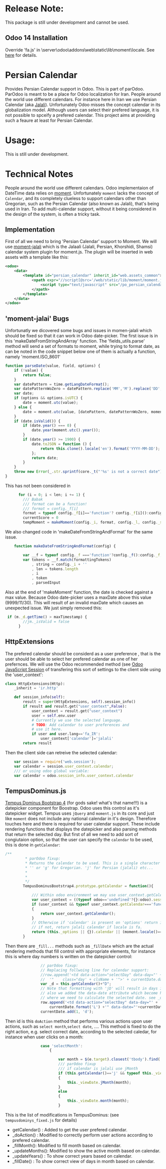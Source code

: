 Release Note:
============
This package is still under development and cannot be used.
## Odoo 14 Installation
Override 'fa.js' in \server\odoo\addons\web\static\lib\moment\locale.
See [here](https://github.com/parodoo/parOdoo/issues/5) for details.


Persian Calendar
================
Provides Persian Calendar support in Odoo.
This is part of parOdoo. ParOdoo is meant to be a place for Odoo localization for Iran.
People around the world use different calendars. For instance here in Iran we use Persian Calendar (aka [Jalali](https://en.wikipedia.org/wiki/Jalali_calendar)). Unfortunately Odoo misses the concept calendar in its globalization model. Although users can select their prefered language, it is not possible to spceify a prefered calendar. This project aims at providing such a feaure at least for Persian Calendar.


Usage:
=====
This is still under development.

Technical Notes
===============
People around the world use different calendars. Odoo implementaion of DateTime data relies on [moment](https://github.com/moment/moment). Unfortunately `moment` lacks the concept of `Calendar`,  and its completely clueless to support calendars other than Gregorian, such as the Persian Calendar (also known as Jalali), that's being used in Iran.
To add multi-calendar support, without it being considered in the design of the system, is often a tricky task. 

## Implementation
First of all we need to bring 'Persian Calendar' support to Moment. We will use [moment-jalali](https://github.com/jalaali/moment-jalaali) which is the Jalaali (Jalali, Persian, Khorshidi, Shamsi) calendar system plugin for moment.js. The plugin will be inserted in web assets with a template like this:

```xml
<odoo>
    <data>
        <template id="persian_calendar" inherit_id="web.assets_common">
            <xpath expr="//script[@src='/web/static/lib/moment/moment.js']" position="after">
            	<script type="text/javascript" src="/po_persian_calendar/static/src/js/moment-jalaali.js"></script>
            </xpath>
        </template>
    </data>
</odoo>
```


## 'moment-jalai' Bugs
Unfortunatly we dicovered some bugs and issues in momen-jalali which should be fixed so that it can work in Odoo date-picker.
The first issue is in this 'makeDateFromStringAndArray' function. The 'fields_utils.parse' method will send a set of formats to moment, while trying to format date, as can be noted in the code snippet below one of them is actually a function, namely 'moment.ISO_8601'
```js
function parseDate(value, field, options) {
    if (!value) {
        return false;
    }
    var datePattern = time.getLangDateFormat();
    var datePatternWoZero = datePattern.replace('MM','M').replace('DD','D');
    var date;
    if (options && options.isUTC) {
        date = moment.utc(value);
    } else {
        date = moment.utc(value, [datePattern, datePatternWoZero, moment.ISO_8601]);
    }
    if (date.isValid()) {
        if (date.year() === 0) {
            date.year(moment.utc().year());
        }
        if (date.year() >= 1900) {
            date.toJSON = function () {
                return this.clone().locale('en').format('YYYY-MM-DD');
            };
            return date;
        }
    }
    throw new Error(_.str.sprintf(core._t("'%s' is not a correct date"), value));
}

```

This has not been considered in 

```js
      for (i = 0; i < len; i += 1) {
        /// Babak
        /// format can be a function!
        /// format = config._f[i]
        format = typeof config._f[i]=='function'? config._f[i]():config._f[i];
        currentScore = 0
        tempMoment = makeMoment(config._i, format, config._l, config._strict, utc)

```

We also changed code in 'makeDateFromStringAndFormat' for the same issue.

```js
    function makeDateFromStringAndFormat(config) {

        var __f = typeof config._f ==='function'?config._f():config._f;
        var tokens = __f.match(formattingTokens)
            , string = config._i + ''
            , len = tokens.length
            , i
            , token
            , parsedInput
```

Also at the end of 'makeMoment' function, the date is checked against a max value. Because Odoo date-picker uses a maxDate above this value (9999/11/30). This will result of an invalid maxDate which causes an unexpected issue. We just simply removed this:

```js
 if (m._d.getTime() > maxTimestamp) {
        //jm._isValid = false
      }
```

## HttpExtensions
The prefered calendar should be considerd as a user preference , that is the user should be able to select her prefered calendar as one of her prefernces. We will use the Odoo recommended method (see [Odoo JavaScript Session](https://www.odoo.com/documentation/13.0/reference/javascript_reference.html#session) of transfering this sort of settings to the client side using the 'user_context':

```py
class HttpExtensions(Http):
    _inherit = 'ir.http'

    def session_info(self):
        result = super(HttpExtensions, self).session_info()
        if result and result.get("user_context",False):
            user_context = result.get("user_context")
            user = self.env.user
            # Currently we use the selected language.
            # TODO: Add calendar to user preferences and
            # use it here.
            if user and user.lang=='fa_IR':
                user_context['calendar']='jalali'
        return result
```
Then the client side can retreive the selected calendar:

```js
    var session = require('web.session');
    var calendar = session.user_context.calendar;
    /// or using odoo global variable:
    var calendar = odoo.session_info.user_context.calendar
```
## TempusDominus.js
[Tempus Dominus Bootstrap 4](https://github.com/tempusdominus/bootstrap-4) (for gods sake! what's that name!!!) is a datepicker component for Boostrap. Odoo uses this control as it's datepicker widget. Tempus uses `jQuery` and `moment.js` in its core and just like `moment` does not include any national calendar in it's design. Therefore touches here and there is required for user calendar support. These include rendering functions that displays the datepicker and also parsing methods that return the selected day. But first of all we need to add sort of congiutaion option, so that the user can specify the `calendar` to be used, this is done in `getCalendar`:
```js
/**
         * parOdoo fixup: 
         * Returns the calendar to be used. This is a single character such as
         * '' or 'g' for Gregorian. 'j' for Persian (jalali) etc...
         * 
         * 
         */
        TempusDominusBootstrap4.prototype.getCalendar = function(){

            /// Within odoo environment we may use user_context.getCalendar
            var user_context = ((typeof odoo=='undefined'?{}:odoo).session_info ||{}).user_context;
            if (user_context && typeof user_context.getCalendar==='function')
            {
                return user_context.getCalendar();
            }
            // Otherwise if 'calendar' is present on 'options' return it
            // if not, return jalali calendar if locale is fa.
            return (this._options || {}).calendar || (moment.locale()=='fa'?'j':'');
        }
```
Then there are `_fill...` methods such as `_fillDate` which are the actual rendering methods that fill control with appropriate elements, for instance this is where day numbers is written on the datepicker control:
```js
                // parOdoo fixup:
                // Replacing follwoing line for calendar support:
                //row.append('<td data-action="selectDay" data-day="' + currentDate.format('L') +
                //  '"    class="day' + clsName + '">' + currentDate.date() + '</td>');
                var _d = this.getCalendar()+"D";
                // Note that formatting with 'jD' will result in days in Persian Calendar.
                // also we added the data-date attribute which become handy in click events
                // where we need to calculate the selected date. see _doAction.
                row.append('<td data-action="selectDay" data-day="' + 
                    currentDate.format('L') +'" data-date="'+currentDate.format("YYYY-MM-DD") +'" class="day' + clsName + '">' + currentDate.format(_d) + '</td>');
                currentDate.add(1, 'd');

```
Then id is this `doAction` method that performs various actions upon user actions, such as `select month`,`select date`, .... This method is fixed to do the right action, e.g. select correct date, according to the selected caledar, for instance when user clicks on a month:
```js
                case 'selectMonth':
                    {

                        var month = $(e.target).closest('tbody').find('span').index($(e.target));
                        /// parOdoo fixup
                        /// if calendar is jalali use jMonth
                        if (this.getCalendar()=='j' && typeof this._viewDate.jMonth=='function')
                        {
                            this._viewDate.jMonth(month);
                        }
                        else
                        {
                            this._viewDate.month(month);
                        }

```

This is the list of modifications in TempusDominus: (see `tempusdominys_fixed.js` for details)
* getCalendar() : Added to get the user prefered calendar.
* _doAction() : Modified to correctly perform user actions according to prefered calendar.
* _fillMonth(): Modified to fill month based on calendar.
* _updateMonths(): Modified to show the active month based on calendar.
* _updateYears() : To show correct years based on calendar.
* _fillDate() : To show correct view of days in month based on calendar.


